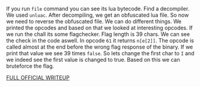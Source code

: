 If you run `file` command you can see its lua bytecode. Find a decompiler. We used `unluac`. After decompiling, we get an obfuscated lua file. So now we need to reverse the obfuscated file. We can do different things. We printed the opcodes and based on that we looked at interesting opcodes. If we run the chall its some flagchecker. Flag length is 39 chars. We can see the check in the code aswell. In opcode `61` it returns `n[e[2]]`. The opcode is called almost at the end before the wrong flag response of the binary. If we print that value we see 39 times `false`. So lets change the first char to `I` and we indeed see the first value is changed to true. Based on this we can bruteforce the flag.

[FULL OFFICIAL WRITEUP](https://github.com/D13David/ctf-writeups/blob/main/1337uplive/rev/lua/README.md)
